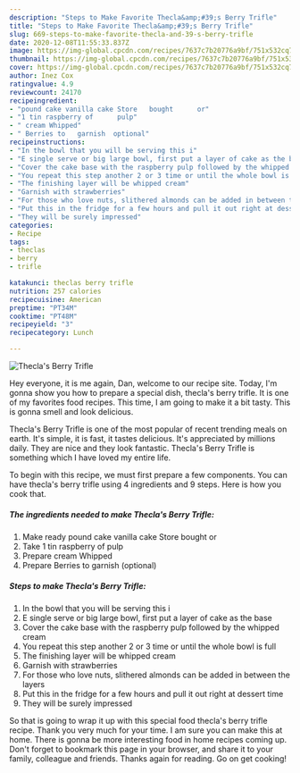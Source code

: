 ```yaml
---
description: "Steps to Make Favorite Thecla&amp;#39;s Berry Trifle"
title: "Steps to Make Favorite Thecla&amp;#39;s Berry Trifle"
slug: 669-steps-to-make-favorite-thecla-and-39-s-berry-trifle
date: 2020-12-08T11:55:33.837Z
image: https://img-global.cpcdn.com/recipes/7637c7b20776a9bf/751x532cq70/theclas-berry-trifle-recipe-main-photo.jpg
thumbnail: https://img-global.cpcdn.com/recipes/7637c7b20776a9bf/751x532cq70/theclas-berry-trifle-recipe-main-photo.jpg
cover: https://img-global.cpcdn.com/recipes/7637c7b20776a9bf/751x532cq70/theclas-berry-trifle-recipe-main-photo.jpg
author: Inez Cox
ratingvalue: 4.9
reviewcount: 24170
recipeingredient:
- "pound cake vanilla cake Store   bought      or"
- "1 tin raspberry of      pulp"
- " cream Whipped"
- " Berries to   garnish  optional"
recipeinstructions:
- "In the bowl that you will be serving this i"
- "E single serve or big large bowl, first put a layer of cake as the base"
- "Cover the cake base with the raspberry pulp followed by the whipped cream"
- "You repeat this step another 2 or 3 time or until the whole bowl is full"
- "The finishing layer will be whipped cream"
- "Garnish with strawberries"
- "For those who love nuts, slithered almonds can be added in between the layers"
- "Put this in the fridge for a few hours and pull it out right at dessert time"
- "They will be surely impressed"
categories:
- Recipe
tags:
- theclas
- berry
- trifle

katakunci: theclas berry trifle 
nutrition: 257 calories
recipecuisine: American
preptime: "PT34M"
cooktime: "PT48M"
recipeyield: "3"
recipecategory: Lunch

---
```



![Thecla&#39;s Berry Trifle](https://img-global.cpcdn.com/recipes/7637c7b20776a9bf/751x532cq70/theclas-berry-trifle-recipe-main-photo.jpg)

Hey everyone, it is me again, Dan, welcome to our recipe site. Today, I'm gonna show you how to prepare a special dish, thecla&#39;s berry trifle. It is one of my favorites food recipes. This time, I am going to make it a bit tasty. This is gonna smell and look delicious.



Thecla&#39;s Berry Trifle is one of the most popular of recent trending meals on earth. It's simple, it is fast, it tastes delicious. It's appreciated by millions daily. They are nice and they look fantastic. Thecla&#39;s Berry Trifle is something which I have loved my entire life.


To begin with this recipe, we must first prepare a few components. You can have thecla&#39;s berry trifle using 4 ingredients and 9 steps. Here is how you cook that.

<!--inarticleads1-->

##### The ingredients needed to make Thecla&#39;s Berry Trifle:

1. Make ready pound cake vanilla cake Store   bought      or
1. Take 1 tin raspberry of      pulp
1. Prepare  cream Whipped
1. Prepare  Berries to   garnish  (optional)




<!--inarticleads2-->

##### Steps to make Thecla&#39;s Berry Trifle:

1. In the bowl that you will be serving this i
1. E single serve or big large bowl, first put a layer of cake as the base
1. Cover the cake base with the raspberry pulp followed by the whipped cream
1. You repeat this step another 2 or 3 time or until the whole bowl is full
1. The finishing layer will be whipped cream
1. Garnish with strawberries
1. For those who love nuts, slithered almonds can be added in between the layers
1. Put this in the fridge for a few hours and pull it out right at dessert time
1. They will be surely impressed




So that is going to wrap it up with this special food thecla&#39;s berry trifle recipe. Thank you very much for your time. I am sure you can make this at home. There is gonna be more interesting food in home recipes coming up. Don't forget to bookmark this page in your browser, and share it to your family, colleague and friends. Thanks again for reading. Go on get cooking!
